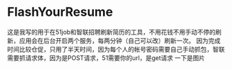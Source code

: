 # FlashYourResume
这是我写的用于在51job和智联招聘刷新简历的工具，不用花钱不用手动不停的刷新，应用会在后台开启两个服务，每两分钟（自己可以改）刷新一次。
因为完成时间比较仓促，只用了半天时间，因为每个人的帐号密码需要自己手动抓包，智联需要抓请求体，因为是POST请求，51需要你的url，是get请求
一下是图片
